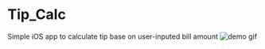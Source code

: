 # Tip_Calc
Simple iOS app to calculate tip base on user-inputed bill amount
![demo gif](TipCal.gif)
